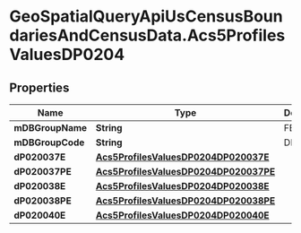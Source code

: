 # GeoSpatialQueryApiUsCensusBoundariesAndCensusData.Acs5ProfilesValuesDP0204

## Properties

Name | Type | Description | Notes
------------ | ------------- | ------------- | -------------
**mDBGroupName** | **String** | FERTILITY | 
**mDBGroupCode** | **String** | DP0204 | 
**dP020037E** | [**Acs5ProfilesValuesDP0204DP020037E**](Acs5ProfilesValuesDP0204DP020037E.md) |  | 
**dP020037PE** | [**Acs5ProfilesValuesDP0204DP020037PE**](Acs5ProfilesValuesDP0204DP020037PE.md) |  | 
**dP020038E** | [**Acs5ProfilesValuesDP0204DP020038E**](Acs5ProfilesValuesDP0204DP020038E.md) |  | 
**dP020038PE** | [**Acs5ProfilesValuesDP0204DP020038PE**](Acs5ProfilesValuesDP0204DP020038PE.md) |  | 
**dP020040E** | [**Acs5ProfilesValuesDP0204DP020040E**](Acs5ProfilesValuesDP0204DP020040E.md) |  | 


